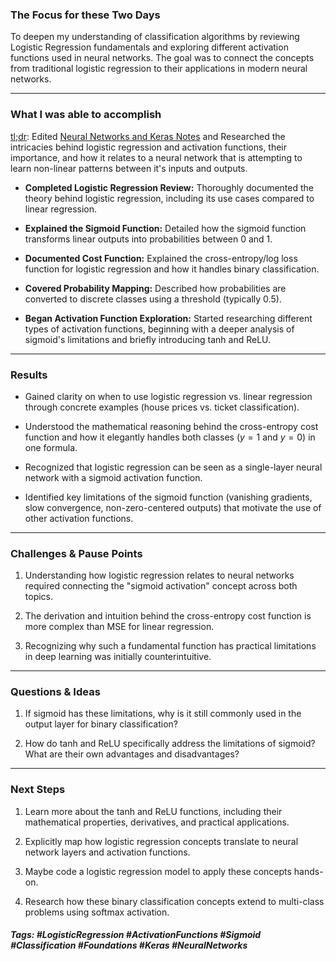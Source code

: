 ### The Focus for these Two Days

To deepen my understanding of classification algorithms by reviewing Logistic Regression fundamentals and exploring different activation functions used in neural networks. The goal was to connect the concepts from traditional logistic regression to their applications in modern neural networks. 
***
### What I was able to accomplish

<u>tl;dr</u>: Edited [Neural Networks and Keras Notes](https://github.com/satyajitlion/GravLensing/blob/8133860737e765a5e4a30088e2a7ca523b55c9d8/Notes/The%20Math%20Behind%20Neural%20Networks%20and%20Keras.md) and Researched the intricacies behind logistic regression and activation functions, their importance, and how it relates to a neural network that is attempting to learn non-linear patterns between it's inputs and outputs.

- **Completed Logistic Regression Review:** Thoroughly documented the theory behind logistic regression, including its use cases compared to linear regression.

- **Explained the Sigmoid Function:** Detailed how the sigmoid function transforms linear outputs into probabilities between 0 and 1.

- **Documented Cost Function:** Explained the cross-entropy/log loss function for logistic regression and how it handles binary classification.

- **Covered Probability Mapping:** Described how probabilities are converted to discrete classes using a threshold (typically 0.5).

- **Began Activation Function Exploration:** Started researching different types of activation functions, beginning with a deeper analysis of sigmoid's limitations and briefly introducing tanh and ReLU.
***
### Results

- Gained clarity on when to use logistic regression vs. linear regression through concrete examples (house prices vs. ticket classification).

- Understood the mathematical reasoning behind the cross-entropy cost function and how it elegantly handles both classes ($y=1$ and $y=0$) in one formula.

- Recognized that logistic regression can be seen as a single-layer neural network with a sigmoid activation function.

- Identified key limitations of the sigmoid function (vanishing gradients, slow convergence, non-zero-centered outputs) that motivate the use of other activation functions.
***
### Challenges & Pause Points

1. Understanding how logistic regression relates to neural networks required connecting the "sigmoid activation" concept across both topics.

2. The derivation and intuition behind the cross-entropy cost function is more complex than MSE for linear regression.

3. Recognizing why such a fundamental function has practical limitations in deep learning was initially counterintuitive.
***
### Questions & Ideas

1. If sigmoid has these limitations, why is it still commonly used in the output layer for binary classification?

2. How do tanh and ReLU specifically address the limitations of sigmoid? What are their own advantages and disadvantages?
***
### Next Steps

1. Learn more about the tanh and ReLU functions, including their mathematical properties, derivatives, and practical applications.

2. Explicitly map how logistic regression concepts translate to neural network layers and activation functions.

3. Maybe code a logistic regression model to apply these concepts hands-on.

4. Research how these binary classification concepts extend to multi-class problems using softmax activation.

##### Tags: #LogisticRegression #ActivationFunctions #Sigmoid #Classification #Foundations #Keras #NeuralNetworks 




